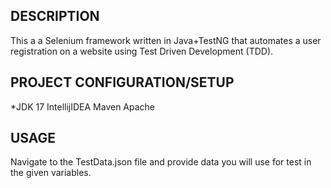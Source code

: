 ## DESCRIPTION
This a a Selenium framework written in Java+TestNG that automates a user registration on a website using Test Driven Development (TDD).

## PROJECT CONFIGURATION/SETUP
*JDK 17
IntellijIDEA
Maven Apache

## USAGE
Navigate to the TestData.json file and provide data you will use for test in the given variables.


